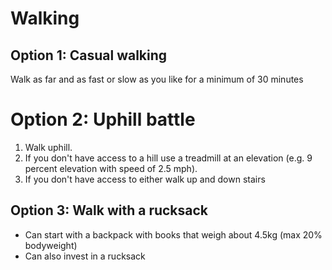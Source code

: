 # Walking
## Option 1: Casual walking
Walk as far and as fast or slow as you like for a minimum of 30 minutes

# Option 2: Uphill battle
1. Walk uphill.
2. If you don't have access to a hill use a treadmill at an elevation (e.g. 9 percent elevation with speed of 2.5 mph).
3. If you don't have access to either walk up and down stairs

## Option 3: Walk with a rucksack
- Can start with a backpack with books that weigh about 4.5kg (max 20% bodyweight)
- Can also invest in a rucksack